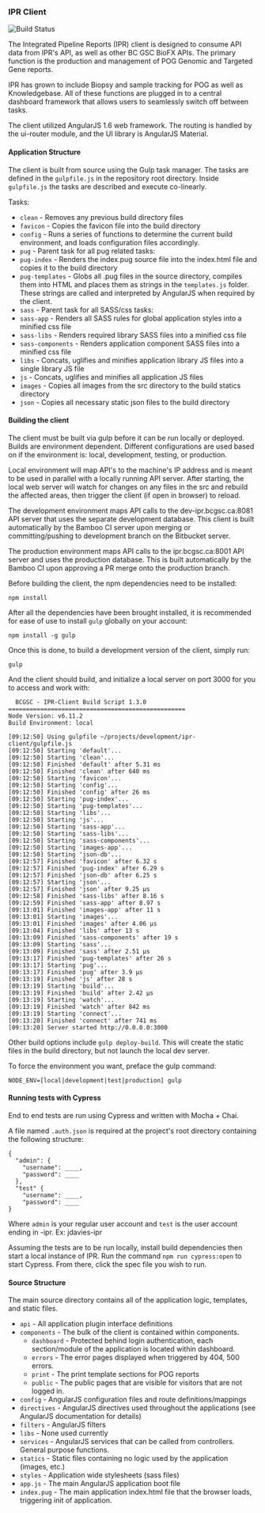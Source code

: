 ### IPR Client

![Build Status](https://www.bcgsc.ca/bamboo/plugins/servlet/wittified/build-status/IPR-DEVCLIENT)

The Integrated Pipeline Reports (IPR) client is designed to consume API data from IPR's API, as well as
other BC GSC BioFX APIs. The primary function is the production and management of POG Genomic and Targeted Gene reports.

IPR has grown to include Biopsy and sample tracking for POG as well as Knowledgebase. All of these functions are
plugged in to a central dashboard framework that allows users to seamlessly switch off between tasks. 

The client utilized AngularJS 1.6 web framework. The routing is handled by the ui-router module, and the UI library 
is AngularJS Material.


#### Application Structure

The client is built from source using the Gulp task manager. The tasks are defined in the `gulpfile.js` in the
repository root directory. Inside `gulpfile.js` the tasks are described and execute co-linearly.

Tasks:
* `clean` - Removes any previous build directory files 
* `favicon` - Copies the favicon file into the build directory
* `config` - Runs a series of functions to determine the current build environment, and loads configuration
files accordingly.
* `pug` - Parent task for all pug related tasks:
 * `pug-index` - Renders the index.pug source file into the index.html file and copies it to the build directory
 * `pug-templates` - Globs all .pug files in the source directory, compiles them into HTML and places them as strings 
 in the `templates.js` folder. These strings are called and interpreted by AngularJS when required by the client.
* `sass` - Parent task for all SASS/css tasks:
 * `sass-app` - Renders all SASS rules for global application styles into a minified css file
 * `sass-libs` - Renders required library SASS files into a minified css file
 * `sass-components` - Renders application component SASS files into a minified css file
* `libs` - Concats, uglifies and minifies application library JS files into a single library JS file
* `js` - Concats, uglifies and minifies all application JS files
* `images` - Copies all images from the src directory to the build statics directory
* `json` - Copies all necessary static json files to the build directory

#### Building the client

The client must be built via gulp before it can be run locally or deployed. Builds are environment dependent. 
Different configurations are used based on if the environment is: local, development, testing, or production. 

Local environment will map API's to the machine's IP address and is meant to be used in parallel with a locally 
running API server. After starting, the local web server will watch for changes on any files in the src and rebuild
the affected areas, then trigger the client (if open in browser) to reload.

The development environment maps API calls to the dev-ipr.bcgsc.ca:8081 API server that uses the separate development
database. This client is built automatically by the Bamboo CI server upon merging or committing/pushing to development
branch on the Bitbucket server. 

The production environment maps API calls to the ipr.bcgsc.ca:8001 API server and uses the production database. This 
is built automatically by the Bamboo CI upon approving a PR merge onto the production branch.

Before building the client, the npm dependencies need to be installed:
```
npm install
```

After all the dependencies have been brought installed, it is recommended for ease of use to install `gulp` globally
on your account:
```
npm install -g gulp
```

Once this is done, to build a development version of the client, simply run:
```
gulp
```

And the client should build, and initialize a local server on port 3000 for you to access and work with:
```
  BCGSC - IPR-Client Build Script 1.3.0
==================================================
Node Version: v6.11.2
Build Environment: local

[09:12:50] Using gulpfile ~/projects/development/ipr-client/gulpfile.js
[09:12:50] Starting 'default'...
[09:12:50] Starting 'clean'...
[09:12:50] Finished 'default' after 5.31 ms
[09:12:50] Finished 'clean' after 640 ms
[09:12:50] Starting 'favicon'...
[09:12:50] Starting 'config'...
[09:12:50] Finished 'config' after 26 ms
[09:12:50] Starting 'pug-index'...
[09:12:50] Starting 'pug-templates'...
[09:12:50] Starting 'libs'...
[09:12:50] Starting 'js'...
[09:12:50] Starting 'sass-app'...
[09:12:50] Starting 'sass-libs'...
[09:12:50] Starting 'sass-components'...
[09:12:50] Starting 'images-app'...
[09:12:50] Starting 'json-db'...
[09:12:57] Finished 'favicon' after 6.32 s
[09:12:57] Finished 'pug-index' after 6.29 s
[09:12:57] Finished 'json-db' after 6.25 s
[09:12:57] Starting 'json'...
[09:12:57] Finished 'json' after 9.25 μs
[09:12:58] Finished 'sass-libs' after 8.16 s
[09:12:59] Finished 'sass-app' after 8.97 s
[09:13:01] Finished 'images-app' after 11 s
[09:13:01] Starting 'images'...
[09:13:01] Finished 'images' after 4.06 μs
[09:13:04] Finished 'libs' after 13 s
[09:13:09] Finished 'sass-components' after 19 s
[09:13:09] Starting 'sass'...
[09:13:09] Finished 'sass' after 2.51 μs
[09:13:17] Finished 'pug-templates' after 26 s
[09:13:17] Starting 'pug'...
[09:13:17] Finished 'pug' after 3.9 μs
[09:13:19] Finished 'js' after 28 s
[09:13:19] Starting 'build'...
[09:13:19] Finished 'build' after 2.42 μs
[09:13:19] Starting 'watch'...
[09:13:19] Finished 'watch' after 842 ms
[09:13:19] Starting 'connect'...
[09:13:20] Finished 'connect' after 741 ms
[09:13:20] Server started http://0.0.0.0:3000
```

Other build options include `gulp deploy-build`. This will create the static files in the build directory, but not
launch the local dev server.

To force the environment you want, preface the gulp command:
```
NODE_ENV=[local|development|test|production] gulp
```

#### Running tests with Cypress

End to end tests are run using Cypress and written with Mocha + Chai.

A file named `.auth.json` is required at the project's root directory containing the following structure:

```
{
  "admin": {
    "username": ____,
    "password": ____
  },
  "test" {
    "username": ____,
    "password": ____
}
```
Where `admin` is your regular user account and `test` is the user account ending in -ipr. Ex: jdavies-ipr

Assuming the tests are to be run locally, install build dependencies then start a local instance of IPR.
Run the command `npm run cypress:open` to start Cypress. From there, click the spec file you wish to run.


#### Source Structure

The main source directory contains all of the application logic, templates, and static files.

* `api` - All application plugin interface definitions
* `components` - The bulk of the client is contained within components.
  * `dashboard` - Protected behind login authentication, each section/module of the application is located within
dashboard.
  * `errors` - The error pages displayed when triggered by 404, 500 errors.
  * `print` - The print template sections for POG reports
  * `public` - The public pages that are visible for visitors that are not logged in.
* `config` - AngularJS configuration files and route definitions/mappings
* `directives` - AngularJS directives used throughout the applications (see AngularJS documentation for details)
* `filters` - AngularJS filters
* `libs` - None used currently
* `services` - AngularJS services that can be called from controllers. General purpose functions.
* `statics` - Static files containing no logic used by the application (images, etc.)
* `styles` - Application wide stylesheets (sass files)
* `app.js` - The main AngularJS application boot file
* `index.pug` - The main application index.html file that the browser loads, triggering init of application.